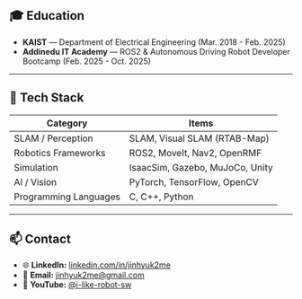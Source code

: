 <!-- About -->

## 🎓 Education
- **KAIST** — Department of Electrical Engineering (Mar. 2018 - Feb. 2025)
- **Addinedu IT Academy** — ROS2 & Autonomous Driving Robot Developer Bootcamp (Feb. 2025 - Oct. 2025)

---

## 🚀 Tech Stack

| Category              | Items                                    |
|-----------------------|------------------------------------------|
| SLAM / Perception     | SLAM, Visual SLAM (RTAB-Map)             |
| Robotics Frameworks   | ROS2, MoveIt, Nav2, OpenRMF              |
| Simulation            | IsaacSim, Gazebo, MuJoCo, Unity          |
| AI / Vision           | PyTorch, TensorFlow, OpenCV              |
| Programming Languages | C, C++, Python                           |

---

## 📫 Contact
- 🌐 **LinkedIn:** [linkedin.com/in/jinhyuk2me](https://www.linkedin.com/in/jinhyuk2me)  
- 📧 **Email:** [jinhyuk2me@gmail.com](mailto:jinhyuk2me@gmail.com)  
- 🎥 **YouTube:** [@i-like-robot-sw](https://www.youtube.com/@i-like-robot-sw)
